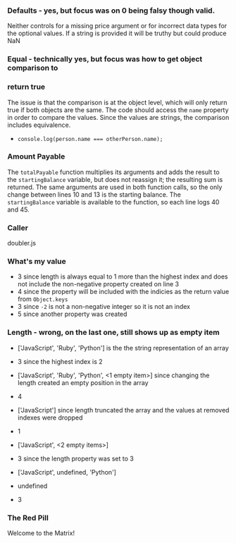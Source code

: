 ### Defaults - yes, but focus was on 0 being falsy though valid.
Neither controls for a missing price argument or for incorrect data types
for the optional values. If a string is provided it will be truthy but could
produce NaN

### Equal - technically yes, but focus was how to get object comparison to
### return true
The issue is that the comparison is at the object level, which will only return
true if both objects are the same. The code should access the `name` property in
order to compare the values. Since the values are strings, the comparison
includes equivalence.
  - `console.log(person.name === otherPerson.name);`

### Amount Payable
The `totalPayable` function multiplies its arguments and adds the result to the
`startingBalance` variable, but does not reassign it; the resulting sum is
returned. The same arguments are used in both function calls, so the only change
between lines 10 and 13 is the starting balance. The `startingBalance` variable
is available to the function, so each line logs 40 and 45.

### Caller
doubler.js

### What's my value
- 3 since length is always equal to 1 more than the highest index and does not
include the non-negative property created on line 3
- 4 since the property will be included with the indicies as the return value
from `Object.keys`
- 3 since `-2` is not a non-negative integer so it is not an index
- 5 since another property was created

### Length - wrong, on the last one, still shows up as empty item
- ['JavaScript', 'Ruby', 'Python'] is the the string representation of an array
- 3 since the highest index is 2

- ['JavaScript', 'Ruby', 'Python', <1 empty item>] since changing the length
created an empty position in the array
- 4

- ['JavaScript'] since length truncated the array and the values at removed
indexes were dropped
- 1

- ['JavaScript', <2 empty items>]
- 3 since the length property was set to 3

- ['JavaScript', undefined, 'Python']
- undefined
- 3

### The Red Pill
Welcome
to
the
Matrix!
